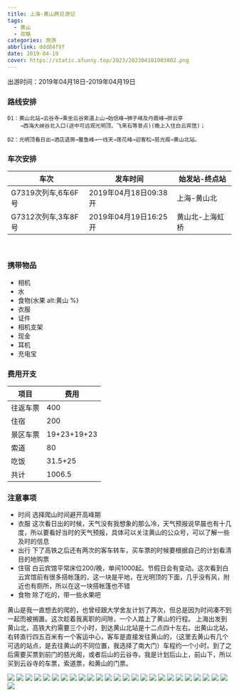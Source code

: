 ```yaml
---
title: 上海-黄山两日游记
tags:
  - 黄山
  - 攻略
categories: 旅游
abbrlink: ddd84f9f
date: 2019-04-19
cover: https://static.afunny.top/2023/202304181003802.png
---
```

出游时间：2019年04月18日-2019年04月19日
### 路线安排
```
D1：黄山北站→云谷寺→乘坐云谷索道上山→始信峰→狮子峰及丹霞峰→排云亭
    →西海大峡谷北入口(途中可远观光明顶、飞来石等景点)(晚上入住白云宾馆)；

D2：光明顶看日出→酒店退房→鳌鱼峰→一线天→莲花峰→迎客松→慈光阁→黄山北站。
```
### 车次安排
车次 | 发车时间 | 始发站-终点站
----------- | ----------- | -----------
G7319次列车,6车6F号| 2019年04月18日09:38开| 上海-黄山北
G7312次列车,3车8F号| 2019年04月19日16:25开| 黄山北-上海虹桥
​
### 携带物品
+ 相机
+ 水
+ 食物(水果 alt:黄山 %}
+ 衣服
+ 证件
+ 相机支架
+ 现金
+ 耳机
+ 充电宝

### 费用开支
项目 | 费用 
----------- | -----------
往返车票| 400
住宿| 200
景区车票| 19+23+19+23
索道| 80
吃饭| 31.5+25
共计| 1006.5

### 注意事项

+ 时间 选择爬山时间避开高峰期
+ 衣服 这次看日出的时候，天气没有我想象的那么冷，天气预报说早晨也有十几度，所以要看好当时的天气预报，具体可以关注黄山的公众号，可以了解一些及时的信息
+ 出行 下了高铁之后还有两次的客车转车，买车票的时候要根据自己的计划看清目的地购票
+ 住宿 白云宾馆平常床位200/晚，单间1000起。节假日会有变动。这次看到白云宾馆前有很多搭帐篷的，这一块是平地，在光明顶的下面，几乎没有风，附近也有厕所，所以在这一块搭帐篷也不错
+ 食物 除了吃的，带一些水果吧

黄山是我一直想去的爬的，也曾经跟大学舍友计划了两次，但总是因为时间凑不到一起而被搁置。这次趁着我离职的间隙，一个人踏上了黄山的行程。
上海出发到黄山北，高铁大约需要三个小时，到达黄山北站是十二点四十左右。出黄山北站，右转直行四五百米有一个客运中心，客车是直接发往黄山的，（这里去黄山有几个可选的站点，是去往黄山的不同位置，我选择了南大门）车程约一个小时。到了之后需要买票到前门的慈光阁，或者后山的云谷寺。我是计划后山上，前山下，所以买到云谷寺的车票，索道票，和黄山的门票。

![](https://static.afunny.top/2023/202304181002038.png)
![](https://static.afunny.top/2023/202304181002923.png)
![](https://static.afunny.top/2023/202304181002448.png)
![](https://static.afunny.top/2023/202304181003281.png)
![](https://static.afunny.top/2023/202304181003321.png)
![](https://static.afunny.top/2023/202304181003570.png)
![](https://static.afunny.top/2023/202304181003309.png)
![](https://static.afunny.top/2023/202304181003741.png)
![](https://static.afunny.top/2023/202304181003809.png)
![](https://static.afunny.top/2023/202304181003671.png)
![](https://static.afunny.top/2023/202304181003802.png)
![](https://static.afunny.top/2023/202304181004881.png)
![](https://static.afunny.top/2023/202304181004078.png)
![](https://static.afunny.top/2023/202304181004527.png)
![](https://static.afunny.top/2023/202304181004271.png)
![](https://static.afunny.top/2023/202304181005302.png)
![](https://static.afunny.top/2023/202304181005472.png)
![](https://static.afunny.top/2023/202304181005561.png)
![](https://static.afunny.top/2023/202304181005998.png)
![](https://static.afunny.top/2023/202304181005220.png)
![](https://static.afunny.top/2023/202304181005340.png)
![](https://static.afunny.top/2023/202304181005432.png)
![](https://static.afunny.top/2023/202304181005681.png)
![](https://static.afunny.top/2023/202304181005122.png)
![](https://static.afunny.top/2023/202304181006256.png)
![](https://static.afunny.top/2023/202304181006681.png)